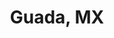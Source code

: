 ---
portfolio: guada
title:  "Guada, MX"
description: "Two faiths to lift her up"
imgSrc: "../images/v3/guada/guada-4.jpg"
layout: port-v
set: guada
---